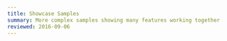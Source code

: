 ```yaml
---
title: Showcase Samples
summary: More complex samples showing many features working together
reviewed: 2016-09-06
---
```

